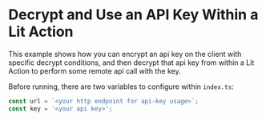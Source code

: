 # Decrypt and Use an API Key Within a Lit Action

This example shows how you can encrypt an api key on the client with specific decrypt conditions, and then decrypt that api key from within a Lit Action to perform some remote api call with the key.

Before running, there are two variables to configure within `index.ts`:

```js
const url = `<your http endpoint for api-key usage>`;
const key = '<your api key>';
```